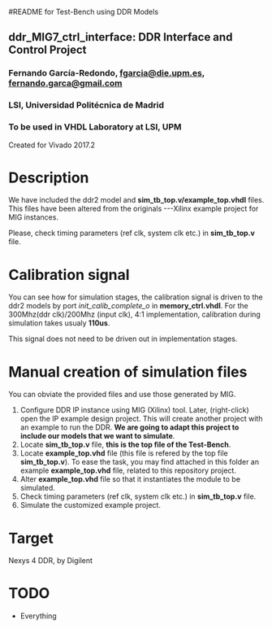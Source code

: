 #README for Test-Bench using DDR Models
## ddr_MIG7_ctrl_interface: DDR Interface and Control Project

### Fernando García-Redondo, fgarcia@die.upm.es, fernando.garca@gmail.com
### LSI, Universidad Politécnica de Madrid
### To be used in VHDL Laboratory at LSI, UPM

Created for Vivado 2017.2

# Description
We have included the ddr2 model and **sim_tb_top.v/example_top.vhdl** files.
This files have been altered from the originals ---Xilinx example project for MIG instances.

Please, check timing parameters (ref clk, system clk etc.) in **sim_tb_top.v** file.

# Calibration signal
You can see how for simulation stages, the calibration signal is driven to the
ddr2 models by port *init_calib_complete_o* in **memory_ctrl.vhdl**.
For the 300Mhz(ddr clk)/200Mhz (input clk), 4:1 implementation,
calibration during simulation takes usualy **110us**.

This signal does not need to be driven out in implementation stages.

# Manual creation of simulation files
You can obviate the provided files and use those generated by MIG.
1. Configure DDR IP instance using MIG (Xilinx) tool.
Later, (right-click) open the IP example design project.
This will create another project with an example to run the DDR.
**We are going to adapt this project to include our models that we want to simulate**.
2. Locate **sim_tb_top.v** file, **this is the top file of the Test-Bench**.
3. Locate **example_top.vhd** file (this file is refered by the top file **sim_tb_top.v**). To ease the task, you may find attached in this folder an example **example_top.vhd** file, related to this repository project.
4. Alter **example_top.vhd** file so that it instantiates the module to be simulated.
5. Check timing parameters (ref clk, system clk etc.) in **sim_tb_top.v** file.
6. Simulate the customized example project.

# Target
Nexys 4 DDR, by Digilent

# TODO
* Everything
